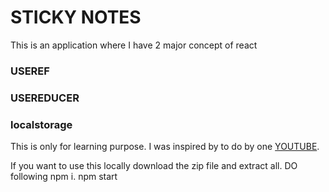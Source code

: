 # STICKY NOTES

This is an application where I have 2 major concept of react

### USEREF

### USEREDUCER

### localstorage

This is only for learning purpose.
I was inspired by to do by one [YOUTUBE](https://youtu.be/KcXsX1XXa2s).

If you want to use this locally download the zip file and extract all. DO following
npm i.
npm start
